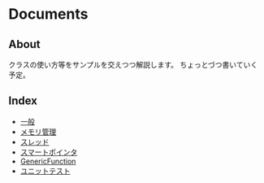 Documents
=========

About
-----
クラスの使い方等をサンプルを交えつつ解説します。
ちょっとづつ書いていく予定。

Index
-----

* [一般](kernel/general.md)
* [メモリ管理](kernel/mem.md)
* [スレッド](kernel/thread.md)
* [スマートポインタ](kernel/ptr.md)
* [GenericFunction](kernel/func.md)
* [ユニットテスト](kernel/test.md)